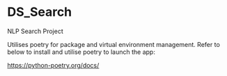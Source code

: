 # DS_Search

NLP Search Project

Utilises poetry for package and virtual environment management. Refer to below to install and utilise poetry to launch the app:

https://python-poetry.org/docs/
